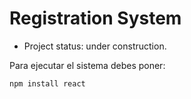 <h1> Registration System </h1>

- Project status: under construction.

Para ejecutar el sistema debes poner:

``npm install react``
